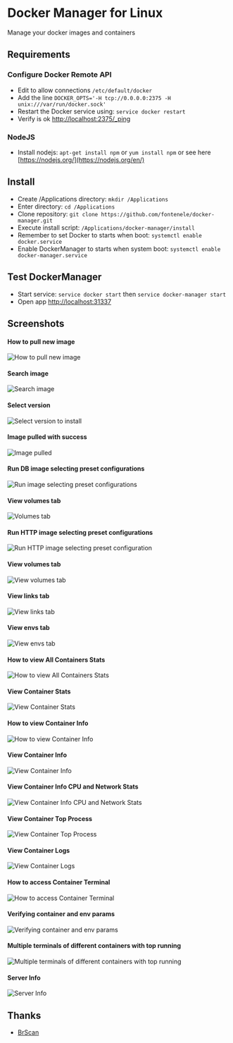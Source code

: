 # Docker Manager for Linux

Manage your docker images and containers

## Requirements

### Configure Docker Remote API
* Edit to allow connections ```/etc/default/docker```
* Add the line ```DOCKER_OPTS='-H tcp://0.0.0.0:2375 -H unix:///var/run/docker.sock'```
* Restart the Docker service using: ```service docker restart```
* Verify is ok [http://localhost:2375/_ping](http://localhost:2375/_ping) 

### NodeJS
* Install nodejs: `apt-get install npm` or `yum install npm` or see here [https://nodejs.org/](https://nodejs.org/en/)


## Install

* Create /Applications directory: `mkdir /Applications`
* Enter directory: `cd /Applications`
* Clone repository: `git clone https://github.com/fontenele/docker-manager.git`
* Execute install script: `/Applications/docker-manager/install`
* Remember to set Docker to starts when boot: `systemctl enable docker.service`
* Enable DockerManager to starts when system boot: `systemctl enable docker-manager.service`

## Test DockerManager
* Start service: `service docker start` then `service docker-manager start`
* Open app [http://localhost:31337](http://localhost:31337)

## Screenshots
#### How to pull new image
![How to pull new image](http://fontesolutions.com.br/docker-manager/imgs/images-list-how-pull-new-image.png)
#### Search image
![Search image](http://fontesolutions.com.br/docker-manager/imgs/images-list-search.png)
#### Select version
![Select version to install](http://fontesolutions.com.br/docker-manager/imgs/images-list-pull.png)
#### Image pulled with success
![Image pulled](http://fontesolutions.com.br/docker-manager/imgs/images-list-pulled.png)
#### Run DB image selecting preset configurations
![Run image selecting preset configurations](http://fontesolutions.com.br/docker-manager/imgs/images-run-db-select-preset.png)
#### View volumes tab
![Volumes tab](http://fontesolutions.com.br/docker-manager/imgs/images-run-db-volumes.png)
#### Run HTTP image selecting preset configurations
![Run HTTP image selecting preset configuration](http://fontesolutions.com.br/docker-manager/imgs/images-run-web-select-preset.png)
#### View volumes tab
![View volumes tab](http://fontesolutions.com.br/docker-manager/imgs/images-run-web-volumes.png)
#### View links tab
![View links tab](http://fontesolutions.com.br/docker-manager/imgs/images-run-web-links.png)
#### View envs tab
![View envs tab](http://fontesolutions.com.br/docker-manager/imgs/images-run-web-envs.png)
#### How to view All Containers Stats
![How to view All Containers Stats](http://fontesolutions.com.br/docker-manager/imgs/containers-how-view-stats.png)
#### View Container Stats
![View Container Stats](http://fontesolutions.com.br/docker-manager/imgs/containers-view-stats.png)
#### How to view Container Info
![How to view Container Info](http://fontesolutions.com.br/docker-manager/imgs/containers-how-view-info.png)
#### View Container Info
![View Container Info](http://fontesolutions.com.br/docker-manager/imgs/containers-view-info.png)
#### View Container Info CPU and Network Stats
![View Container Info CPU and Network Stats](http://fontesolutions.com.br/docker-manager/imgs/containers-view-info-stats.png)
#### View Container Top Process
![View Container Top Process](http://fontesolutions.com.br/docker-manager/imgs/containers-view-info-top.png)
#### View Container Logs
![View Container Logs](http://fontesolutions.com.br/docker-manager/imgs/containers-view-logs.png)
#### How to access Container Terminal
![How to access Container Terminal](http://fontesolutions.com.br/docker-manager/imgs/containers-how-view-term.png)
#### Verifying container and env params
![Verifying container and env params](http://fontesolutions.com.br/docker-manager/imgs/containers-term.png)
#### Multiple terminals of different containers with top running
![Multiple terminals of different containers with top running](http://fontesolutions.com.br/docker-manager/imgs/containers-term-top-all.png)
#### Server Info
![Server Info](http://fontesolutions.com.br/docker-manager/imgs/server-info.png)


## Thanks
* [BrScan](http://www.brscan.com.br/)

